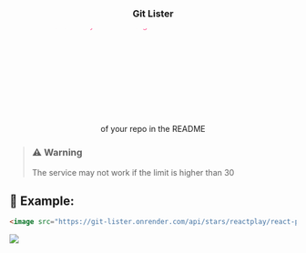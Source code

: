 <div align="center">

<div>
  <img src="" />

  <h3>Git Lister</h3>
  <svg width="600" height="200">
    <defs>
      <linearGradient id="rainbow" x1="0" x2="0" y1="0" y2="100%" gradientUnits="userSpaceOnUse" >
        <stop stop-color="#FF5B99" offset="0%"/>
        <stop stop-color="#FF5447" offset="20%"/>
        <stop stop-color="#FF7B21" offset="40%"/>
        <stop stop-color="#EAFC37" offset="60%"/>
        <stop stop-color="#4FCB6B" offset="80%"/>
        <stop stop-color="#51F7FE" offset="100%"/> 
      </linearGradient>
    </defs>
    <text fill="url(#rainbow)">
      <tspan>A service that allows you to list stargazers</tspan>
      <br />
      <tspan>of your repo in the README</tspan>
    </text>
  </svg>
</div>

</div>

> ### ⚠ Warning
> The service may not work if the limit is higher than 30

## 🔎 Example:

```html
<image src="https://git-lister.onrender.com/api/stars/reactplay/react-play?limit=30" />
```

<image src="https://git-lister.onrender.com/api/stars/reactplay/react-play?limit=30" />
